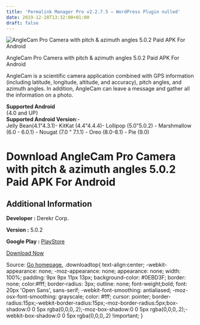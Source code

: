 ```yaml
---
title: 'Permalink Manager Pro v2.2.7.5 – WordPress Plugin nulled'
date: 2019-12-28T13:32:00+01:00
draft: false
---
```


![AngleCam Pro Camera with pitch & azimuth angles 5.0.2 Paid APK For Android](https://i0.wp.com/apkhome.net/wp-content/uploads/2019/11/AngleCam-Pro-Camera-with-pitch-azimuth-angles-5.0.2-Paid.png "AngleCam Pro Camera with pitch & azimuth angles 5.0.2 Paid APK For Android")

  

AngleCam Pro Camera with pitch & azimuth angles 5.0.2 Paid APK For Android

AngleCam is a scientific camera application combined with GPS information (including latitude, longitude, altitude, and accuracy), pitch angles, and azimuth angles. In addition, AngleCam can leave a message and gather all the information on a photo.

**Supported Android**  
{4.0 and UP}  
**Supported Android Version**:-  
Jelly Bean(4.1"4.3.1)- KitKat (4.4"4.4.4)- Lollipop (5.0"5.0.2) - Marshmallow (6.0 - 6.0.1) - Nougat (7.0 " 7.1.1) - Oreo (8.0-8.1) - Pie (9.0)

Download AngleCam Pro Camera with pitch & azimuth angles 5.0.2 Paid APK For Android
===================================================================================

Additional Information
----------------------

**Developer :** Derekr Corp.

**Version :** 5.0.2

**Google Play :** [PlayStore](https://play.google.com/store/apps/details?id=com.derekr.AngleCamPro)

  

[Download Now](https://store4app.co/post/anglecam-pro-camera-with-pitch-amp-azimuth-angles-5-0-2-paid-apk-for-android_1574075489)

  
Source: [Go homepage.](https://store4app.co/post/anglecam-pro-camera-with-pitch-amp-azimuth-angles-5-0-2-paid-apk-for-android_1574075489) .downloadtop{ text-align:center; -webkit-appearance: none; -moz-appearance: none; appearance: none; width: 100%; padding: 9px 9px 11px 13px; background-color: #0EBD3F; border: none; color:#fff; border-radius: 3px; outline: none; font-weight;bold; font: 20px 'Open Sans', sans-serif; -webkit-font-smoothing: antialiased; -moz-osx-font-smoothing: grayscale; color: #fff; cursor: pointer; border-radius:15px;-webkit-border-radius:15px;-moz-border-radius:5px;box-shadow:0 0 5px rgba(0,0,0,.2);-moz-box-shadow:0 0 5px rgba(0,0,0,.2);-webkit-box-shadow:0 0 5px rgba(0,0,0,.2) !important; }